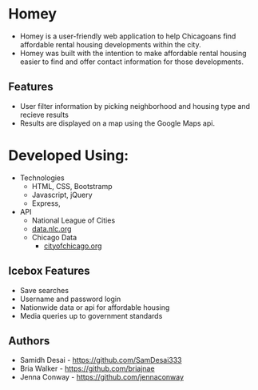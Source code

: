 # Homey

- Homey is a user-friendly web application to help Chicagoans find affordable rental housing developments within the city. 
- Homey was built with the intention to make affordable rental housing easier to find and offer contact information for those developments. 

## Features
- User filter information by picking neighborhood and housing type and recieve results
- Results are displayed on a map using the Google Maps api.

# Developed Using: 
* Technologies
    * HTML, CSS, Bootstramp
    * Javascript, jQuery
    * Express, 
* API
    * National League of Cities
    * [data.nlc.org](https://data.nlc.org/Housing/Affordable-Rental-Housing-Developments-Chicago-IL-/ctfj-kkpc)
    * Chicago Data 
        - [cityofchicago.org](https://data.cityofchicago.org/)

## Icebox Features
* Save searches
* Username and password login
* Nationwide data or api for affordable housing
* Media queries up to government standards

## Authors
* Samidh Desai - https://github.com/SamDesai333
* Bria Walker - https://github.com/briajnae
* Jenna Conway - https://github.com/jennaconway


